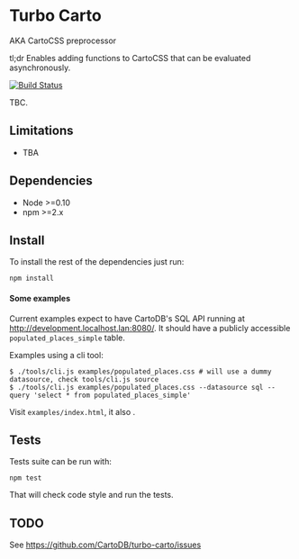 # Turbo Carto

AKA CartoCSS preprocessor

tl;dr Enables adding functions to CartoCSS that can be evaluated asynchronously.

[![Build Status](https://travis-ci.org/CartoDB/turbo-carto.png?branch=master)](https://travis-ci.org/CartoDB/turbo-carto)

TBC.

## Limitations

 - TBA

## Dependencies

 * Node >=0.10
 * npm >=2.x

## Install

To install the rest of the dependencies just run:

```
npm install
```

#### Some examples

Current examples expect to have CartoDB's SQL API running at http://development.localhost.lan:8080/. It should have a
publicly accessible `populated_places_simple` table.

Examples using a cli tool:

```shell
$ ./tools/cli.js examples/populated_places.css # will use a dummy datasource, check tools/cli.js source
$ ./tools/cli.js examples/populated_places.css --datasource sql --query 'select * from populated_places_simple'
```

Visit `examples/index.html`, it also .

## Tests

Tests suite can be run with:

```
npm test
```

That will check code style and run the tests.

## TODO

See https://github.com/CartoDB/turbo-carto/issues
